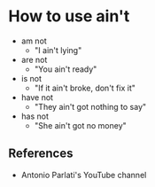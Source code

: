 # How to use ain't

- am not
  - "I ain't lying"
- are not
  - "You ain't ready"
- is not
  - "If it ain't broke, don't fix it"
- have not
  - "They ain't got nothing to say"
- has not
  - "She ain't got no money"

## References

- Antonio Parlati's YouTube channel
